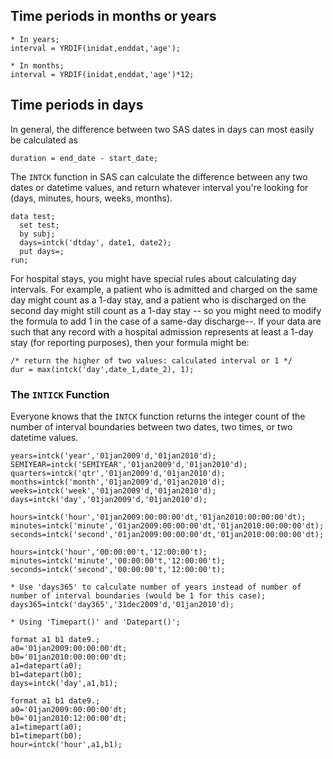## Time periods in months or years
```
* In years;
interval = YRDIF(inidat,enddat,'age');

* In months;
interval = YRDIF(inidat,enddat,'age')*12;
```

## Time periods in days

In general, the difference between two SAS dates in days can most easily be calculated as
```
duration = end_date - start_date;
```

The `INTCK` function in SAS can calculate the difference between any two dates or datetime values, and return whatever interval you're looking for (days, minutes, hours, weeks, months).
```
data test;
  set test;
  by subj;
  days=intck('dtday', date1, date2);
  put days=;
run;
```

For hospital stays, you might have special rules about calculating day intervals. For example, a patient who is admitted and charged on the same day might count as a 1-day stay, and a patient who is discharged on the second day might still count as a 1-day stay -- so you might need to modify the formula to add 1 in the case of a same-day discharge--.  If your data are such that any record with a hospital admission represents at least a 1-day stay (for reporting purposes), then your formula might be:
```
/* return the higher of two values: calculated interval or 1 */
dur = max(intck('day',date_1,date_2), 1);
```

### The `INTICK` Function

Everyone knows that the `INTCK` function returns the integer count of the number of interval boundaries between two dates, two times, or two datetime values.

```
years=intck('year','01jan2009'd,'01jan2010'd);
SEMIYEAR=intck('SEMIYEAR','01jan2009'd,'01jan2010'd);
quarters=intck('qtr','01jan2009'd,'01jan2010'd);
months=intck('month','01jan2009'd,'01jan2010'd);
weeks=intck('week','01jan2009'd,'01jan2010'd);
days=intck('day','01jan2009'd,'01jan2010'd);

hours=intck('hour','01jan2009:00:00:00'dt,'01jan2010:00:00:00'dt);
minutes=intck('minute','01jan2009:00:00:00'dt,'01jan2010:00:00:00'dt);
seconds=intck('second','01jan2009:00:00:00'dt,'01jan2010:00:00:00'dt);

hours=intck('hour','00:00:00't,'12:00:00't);
minutes=intck('minute','00:00:00't,'12:00:00't);
seconds=intck('second','00:00:00't,'12:00:00't);

* Use 'days365' to calculate number of years instead of number of number of interval boundaries (would be 1 for this case);
days365=intck('day365','31dec2009'd,'01jan2010'd);

* Using 'Timepart()' and 'Datepart()';

format a1 b1 date9.;
a0='01jan2009:00:00:00'dt;
b0='01jan2010:00:00:00'dt;
a1=datepart(a0);
b1=datepart(b0);
days=intck('day',a1,b1);

format a1 b1 date9.;
a0='01jan2009:00:00:00'dt;
b0='01jan2010:12:00:00'dt;
a1=timepart(a0);
b1=timepart(b0);
hour=intck('hour',a1,b1);
```
